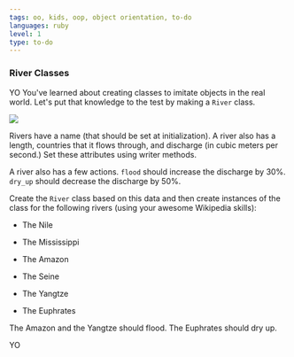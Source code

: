 ```yaml
---
tags: oo, kids, oop, object orientation, to-do
languages: ruby
level: 1
type: to-do
---
```


### River Classes
YO
You've learned about creating classes to imitate objects in the real world. Let's put that knowledge to the test by making a `River` class. 

<img src="https://after-school-assets.s3.amazonaws.com/river.jpg">

Rivers have a name (that should be set at initialization). A river also has a length, countries that it flows through, and discharge (in cubic meters per second.) Set these attributes using writer methods.

A river also has a few actions. `flood` should increase the discharge by 30%. `dry_up` should decrease the discharge by 50%.

Create the `River` class based on this data and then create instances of the class for the following rivers (using your awesome Wikipedia skills):

+ The Nile

+ The Mississippi

+ The Amazon

+ The Seine

+ The Yangtze

+ The Euphrates

The Amazon and the Yangtze should flood. The Euphrates should dry up.

YO
